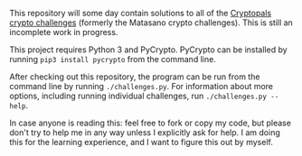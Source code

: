 This repository will some day contain solutions to all of the [Cryptopals crypto challenges](http://cryptopals.com/) (formerly the Matasano crypto challenges). This is still an incomplete work in progress.

This project requires Python 3 and PyCrypto. PyCrypto can be installed by running `pip3 install pycrypto` from the command line.

After checking out this repository, the program can be run from the command line by running `./challenges.py`. For information about more options, including running individual challenges, run `./challenges.py --help`.

In case anyone is reading this: feel free to fork or copy my code, but please don't try to help me in any way unless I explicitly ask for help. I am doing this for the learning experience, and I want to figure this out by myself.
